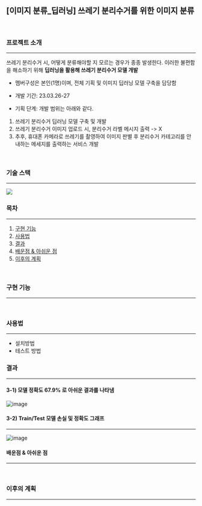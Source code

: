 ## [이미지 분류_딥러닝] 쓰레기 분리수거를 위한 이미지 분류
  <br>

### 프로젝트 소개
---
쓰레기 분리수거 시, 어떻게 분류해야할 지 모르는 경우가 종종 발생한다. 이러한 불편함을 해소하기 위해 **딥러닝을 활용해 쓰레기 분리수거 모델 개발**
  <br>

* 멤버구성은 본인(1명)이며, 전체 기획 및 이미지 딥러닝 모델 구축을 담당함 

* 개발 기간: 23.03.26-27

* 기획 단계: 개발 범위는 아래와 같다.
1. 쓰레기 분리수거 딥러닝 모델 구축 및 개발 
2. 쓰레기 분리수거 이미지 업로드 시, 분리수거 라벨 메시지 출력 -> X 
3. 추후, 휴대폰 카메라로 쓰레기를 촬영하여 이미지 판별 후 분리수거 카테고리를 안내하는 메세지를 출력하는 서비스 개발
  <br>


### 기술 스택
---
 <img src="https://img.shields.io/badge/python-3776AB?style=for-the-badge&logo=python&logoColor=white"> 
  <br>

### 목차
---
1. [구현 기능](#구현-기능)
2. [사용법](#사용법)
3. [결과](#결과)
4. [배운점 & 아쉬운 점](#배운점-&-아쉬운-점)
5. [이후의 계획](#이후의-계획)
  <br>

### 구현 기능
---
  <br>

### 사용법
---
* 설치방법
* 테스트 방법
  <br>

### 결과
---
#### 3-1) 모델 정확도 67.9% 로 아쉬운 결과를 나타냄

![image](https://user-images.githubusercontent.com/122415320/235335209-b12f9abe-8fc1-45cb-8ba2-e818aefc01c5.png)

#### 3-2) Train/Test 모델 손실 및 정확도 그래프
---
![image](https://user-images.githubusercontent.com/122415320/235335200-0b291aec-0bc4-418b-acf3-0d2668fd2c7a.png)
  <br>


#### 배운점 & 아쉬운 점
---
  <br>

### 이후의 계획
---
  <br>


